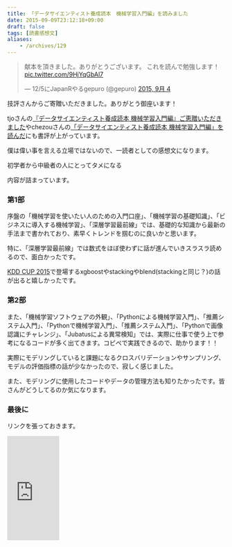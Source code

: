 ```yaml
---
title: 「データサイエンティスト養成読本　機械学習入門編」を読みました
date: 2015-09-09T23:12:18+09:00
draft: false
tags: [読書感想文]
aliases:
    - /archives/129
---
```


<blockquote class="twitter-tweet" lang="ja"><p lang="ja" dir="ltr">献本を頂きました。ありがとうございます。&#10;これを読んで勉強します！ <a href="http://t.co/9HjYqGbAl7">pic.twitter.com/9HjYqGbAl7</a></p>&mdash; 12/5にJapanRやるgepuro (@gepuro) <a href="https://twitter.com/gepuro/status/639602276714151937">2015, 9月 4</a></blockquote>
<script async src="//platform.twitter.com/widgets.js" charset="utf-8"></script>

技評さんからご寄贈いただきました。ありがとう御座います！

tjoさんの[『データサイエンティスト養成読本 機械学習入門編』ご恵贈いただきました](http://tjo.hatenablog.com/entry/2015/09/07/190000)やchezouさんの[「データサイエンティスト養成読本 機械学習入門編」を読んだ](http://chezou.hatenablog.com/entry/2015/09/09/221409)にも書評が上がっています。

僕は偉い事を言える立場ではないので、一読者としての感想文になります。

初学者から中級者の人にとってタメになる
内容が詰まっています。

### 第1部
序盤の「機械学習を使いたい人のための入門口座」、「機械学習の基礎知識」、「ビジネスに導入する機械学習」、「深層学習最前線」では、基礎的な知識から最新の手法まで書かれており、素早くトレンドを掴むのに良いかと思います。

特に、「深層学習最前線」では数式をほぼ使わずに話が進んでいきスラスラ読めるので、面白かったです。

[KDD CUP 2015](https://kddcup2015.com/information-winners.html)で登場するxgboostやstackingやblend(stackingと同じ？)の話が出ると嬉しかったです。

### 第2部
また、「機械学習ソフトウェアの外観」、「Pythonによる機械学習入門」、「推薦システム入門」、「Pythonで機械学習入門」、「推薦システム入門」、「Pythonで画像認識にチャレンジ」、「Jubatusによる異常検知」では、実際に仕事で使う上で参考になるコードが多く出てきます。コピペで実践できるので、助かります！！

実際にモデリングしていると課題になるクロスバリデーションやサンプリング、モデルの評価指標の話が少なかったので、寂しく感じました。

また、モデリングに使用したコードやデータの管理方法も知りたかったです。皆さんがどうしてるのか気になります。

### 最後に
リンクを張っておきます。

<iframe src="http://rcm-fe.amazon-adsystem.com/e/cm?lt1=_blank&bc1=000000&IS2=1&bg1=FFFFFF&fc1=000000&lc1=0000FF&t=gepuro-22&o=9&p=8&l=as1&m=amazon&f=ifr&ref=qf_sp_asin_til&asins=4774176311" style="width:120px;height:240px;" scrolling="no" marginwidth="0" marginheight="0" frameborder="0"></iframe>


